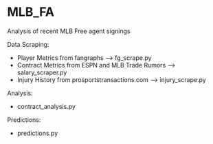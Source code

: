 # MLB_FA

Analysis of recent MLB Free agent signings

Data Scraping:
- Player Metrics from fangraphs --> fg_scrape.py
- Contract Metrics from ESPN and MLB Trade Rumors --> salary_scraper.py
- Injury History from prosportstransactions.com --> injury_scrape.py

Analysis:
- contract_analysis.py

Predictions:
- predictions.py
